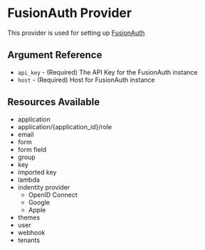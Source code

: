 # FusionAuth Provider

This provider is used for setting up [FusionAuth](https://fusionauth.io)

## Argument Reference

* `api_key` - (Required) The API Key for the FusionAuth instance
* `host` - (Required) Host for FusionAuth instance

## Resources Available

* application
* application/{application_id}/role
* email
* form
* form field
* group
* key
* imported key
* lambda
* indentity provider
    - OpenID Connect
    - Google
    - Apple
* themes
* user
* webhook
* tenants
